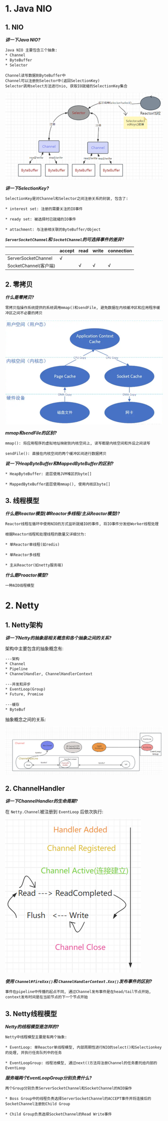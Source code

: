 # 1. Java NIO

## 1. NIO

***讲一下Java NIO?***

```
Java NIO 主要包含三个抽象:
* Channel
* ByteBuffer
* Selector

Channel读写数据到ByteBuffer中
Channel可以注册到Selector中(返回SelectionKey)
Selector调用select方法进行nio, 获取IO就绪的SelectionKey集合
```

![1697725256818](image/netty/1697725256818.png)

***讲一下SelectionKey?***

```
SelectionKey是对Channel和Selector之间注册关系的封装, 包含了:

* interest set: 注册的需要关注的IO事件

* ready set: 被选择时已就绪的IO事件

* attachment: 与注册相关联的ByteBuffer/Object
```

***`ServerSocketChannel`和 `SocketChannel`的可选择事件的差异?***

|                       | accept | read | write | connection |
| --------------------- | ------ | ---- | ----- | ---------- |
| ServerSocketChannel   | √     |      |       |            |
| SocketChannel(客户端) |        | √   | √    | √         |

## 2. 零拷贝

***什么是零拷贝?***

```
零拷贝指操作系统提供的系统调用mmap()和sendFile, 避免数据在内核缓冲区和应用程序缓冲区之间不必要的拷贝
```

![1697726158014](image/netty/1697726158014.png)

***mmap和sendFile的区别?***

```
mmap(): 将应用程序的虚拟地址映射到内核空间上, 读写都是内核空间和外设之间读写

sendFile(): 直接在内核空间的两个缓冲区间进行数据拷贝
```

***说一下HeapByteBuffer和MappedByteBuffer的区别?***

```
* HeapByteBuffer: 底层使用JVM堆区的byte[]

* MappedByteBuffer底层使用mmap(), 使用内核区byte[]
```

## 3. 线程模型

***什么是Reactor模型(单Reactor多线程/主从Reactor模型)?***

```
Reactor线程在循环中使用NIO的方式监听就绪IO的事件, 将IO事件分发给Worker线程处理

根据Reactor线程和处理线程的数量又详细分为:

* 单Reactor单线程(如redis)

* 单Reactor多线程

* 主从Reactor(如netty服务端)
```

***什么是Proactor模型?***

```
一种AIO线程模型
```

# 2. Netty

## 1. Netty架构

***讲一下Netty的抽象层相关概念和各个抽象之间的关系?***

架构中主要包含的抽象概念有:

```
---架构
* Channel
* Pipeline
* ChannelHandler, ChannelHandlerContext

---并发和异步
* EventLoop(Group)
* Future, Promise

---缓存
* ByteBuf
```

抽象概念之间的关系:

![1697696497979](image/netty/1697696497979.png)

## 2. ChannelHandler

***讲一下ChannelHandler的生命周期?***

在 `Netty.Channel`被注册到 `EventLoop` 后依次执行:

![1698141155981](image/netty/1698141155981.png)

***使用 `Channel#fireXxx()`和 `ChannelHandlerContext.Xxx()`发布事件的区别?***

```
事件在pipeline中传播的起点不同, 通过Channel发布事件是在head/tail节点开始, context发布时间是在当前节点的下一个节点开始
```

## 3. Netty线程模型

***Netty的线程模型是怎样的?***

```
Netty中线程模型主要是有两个抽象:

* EventLoop: 单Reactor单线程模型, 内部周期性进行NIO的select()和Selectionkey的处理, 并执行任务队列中的任务

* EventLoopGroup: 线程池模型, 通过next()方法将注册Channel的任务委托给内部的EventLoop
```

***服务端两个EventLoopGroup分别负责什么?***

```
两个Group分别负责ServerSocketChannel和SocketChannel的NIO操作

* Boss Group中的线程负责选择ServerSocketChannel的ACCEPT事件并将连接后的SocketChannel注册到Child Group

* Child Group负责选择SocketChannel的Read Write事件
```
